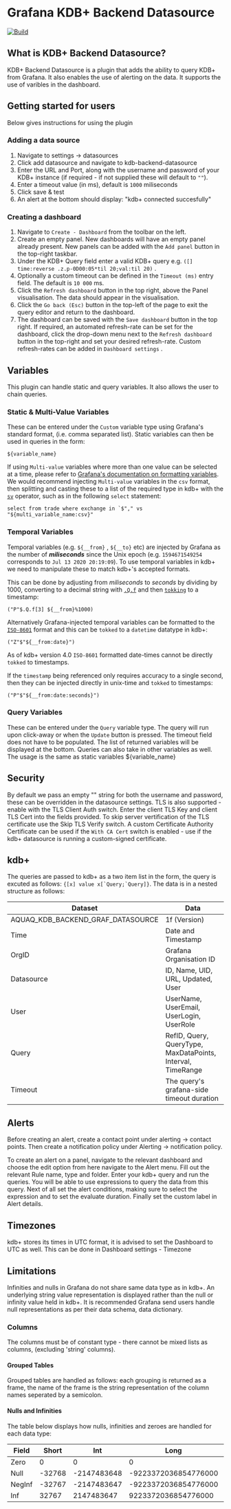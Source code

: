 # Grafana  KDB+ Backend Datasource

[![Build](https://github.com/grafana/grafana-starter-datasource-backend/workflows/CI/badge.svg)](https://github.com/grafana/grafana-datasource-backend/actions?query=workflow%3A%22CI%22)

## What is KDB+ Backend Datasource?

KDB+ Backend Datasource is a plugin that adds the ability to query KDB+ from Grafana. It also enables the use of alerting on the data. It supports the use of varibles in the dashboard.

## Getting started for users

Below gives instructions for using the plugin

### Adding a data source

1. Navigate to settings -> datasources
2. Click add datasource and navigate to kdb-backend-datasource
3. Enter the URL and Port, along with the username and password of your KDB+ instance (if required - if not supplied these will default to `""`).
4. Enter a timeout value (in ms), default is `1000` miliseconds
5. Click save & test
6. An alert at the bottom should display: "kdb+ connected succesfully"

### Creating a dashboard

1. Navigate to `Create - Dashboard` from the toolbar on the left.
2. Create an empty panel. New dashboards will have an empty panel already present. New panels can be added with the `Add panel` button in the top-right taskbar.
3. Under the KDB+ Query field enter a valid KDB+ query e.g. `([] time:reverse .z.p-0D00:05*til 20;val:til 20)` .
4. Optionally a custom timeout can be defined in the `Timeout (ms)` entry field. The default is `10 000` ms.
5. Click the `Refresh dashboard` button in the top right, above the Panel visualisation. The data should appear in the visualisation.
6. Click the `Go back (Esc)` button in the top-left of the page to exit the query editor and return to the dashboard.
7. The dashboard can be saved with the `Save dashboard` button in the top right. If required, an automated refresh-rate can be set for the dashboard, click the drop-down menu next to the `Refresh dashboard` button in the top-right and set your desired refresh-rate. Custom refresh-rates can be added in `Dashboard settings` .

## Variables
This plugin can handle static and query variables. It also allows the user to chain queries.

### Static & Multi-Value Variables
These can be entered under the `Custom` variable type using Grafana's standard format, (i.e. comma separated list). Static variables can then be used in queries in the form: 

`${variable_name}`

If using `Multi-value` variables where more than one value can be selected at a time, please refer to [Grafana's documentation on formatting variables](https://grafana.com/docs/grafana/latest/variables/advanced-variable-format-options). We would recommend injecting `Multi-value` variables in the `csv` format, then splitting and casting these to a list of the required type in kdb+ with the [`sv`](https://code.kx.com/q/ref/sv/) operator, such as in the following `select` statement:

``select from trade where exchange in `$"," vs "${multi_variable_name:csv}"``

### Temporal Variables
Temporal variables (e.g. `${__from}` , `${__to}` etc) are injected by Grafana as the number of ***miliseconds*** since the Unix epoch (e.g. `1594671549254` corresponds to `Jul 13 2020 20:19:09`). To use temporal variables in kdb+ we need to manipulate these to match kdb+'s accepted formats.

This can be done by adjusting from *miliseconds* to *seconds* by dividing by 1000, converting to a decimal string with [`.Q.f`](https://code.kx.com/q/ref/dotq/#qf-format) and then [`tokking`](https://code.kx.com/q/ref/tok/) to a timestamp: 

``("P"$.Q.f[3] ${__from}%1000)``

Alternatively Grafana-injected temporal variables can be formatted to the [`ISO-8601`](https://www.iso.org/iso-8601-date-and-time-format.html) format and this can be `tokked` to a `datetime` datatype in kdb+:

``("Z"$"${__from:date}")``

As of kdb+ version 4.0 `ISO-8601` formatted date-times cannot be directly `tokked` to timestamps.

If the `timestamp` being referenced only requires accuracy to a single second, then they can be injected directly in unix-time and `tokked` to timestamps:

``("P"$"${__from:date:seconds}")``

### Query Variables
These can be entered under the `Query` variable type. The query will run upon click-away or when the `Update` button is pressed. The timeout field does not have to be populated. The list of returned variables will be displayed at the bottom. Queries can also take in other variables as well. The usage is the same as static variables ${variable_name}

## Security
By default we pass an empty "" string for both the username and password, these can be overridden in the datasource settings.
TLS is also supported - enable with the TLS Client Auth switch. Enter the client TLS Key and client TLS Cert into the fields provided. To skip server vertification of the TLS certificate use the Skip TLS Verify switch. A custom Certificate Authority Certificate can be used if the `With CA Cert` switch is enabled - use if the kdb+ datasource is running a custom-signed certificate.

## kdb+
The queries are passed to kdb+ as a two item list in the form, the query is excuted as follows: ``{[x] value x[`Query;`Query]}``.
The data is in a nested structure as follows:

| Dataset                           | Data                                                         |
| --------------------------------- | ------------------------------------------------------------ |
| AQUAQ_KDB_BACKEND_GRAF_DATASOURCE | 1f (Version)                                                 |
| Time                              | Date and Timestamp                                           |
| OrgID                             | Grafana Organisation ID                                      | 
| Datasource                        | ID, Name, UID, URL, Updated, User                            | 
| User                              | UserName, UserEmail, UserLogin, UserRole                     |
| Query                             | RefID, Query, QueryType, MaxDataPoints, Interval, TimeRange  |
| Timeout                           | The query's grafana-side timeout duration                    |

## Alerts
Before creating an alert, create a contact point under alerting -> contact points. Then create a notification policy under Alerting -> notification policy.

To create an alert on a panel, navigate to the relevant dashboard and choose the edit option from here navigate to the Alert menu. Fill out the relevant Rule name, type and folder. Enter your kdb+ query and run the queries. You will be able to use expressions to query the data from this query.
Next of all set the alert conditions, making sure to select the expression and to set the evaluate duration. Finally set the custom label in Alert details.

## Timezones

kdb+ stores its times in UTC format, it is advised to set the Dashboard to UTC as well. This can be done in Dashboard settings - Timezone

## Limitations
Infinities and nulls in Grafana do not share same data type as in kdb+.  An underlying string value representation is displayed rather than the null or infinity value held in kdb+. It is recommended Grafana send users handle null representations as per their data schema, data dictionary.

### Columns
The columns must be of constant type - there cannot be mixed lists as columns, (excluding 'string' columns).

#### Grouped Tables
Grouped tables are handled as follows: each grouping is returned as a frame, the name of the frame is the string representation of the column names seperated by a semicolon.

#### Nulls and Infinities
The table below displays how nulls, infinities and zeroes are handled for each data type:

| Field  | Short  | Int         | Long                 | Chars       | Symbols     | Timestamps  | Times       | Datetimes   | Timespans   | Months      | Dates       | Minutes     | Seconds     |
| ------ | ------ | ----------- | -------------------- | ----------- | ----------- | ----------- | ----------- | ----------- | ----------- | ----------- | ----------- | ----------- | ----------- |
| Zero   | 0      | 0           | 0                    | 0           | 0           | 0           | 0           | 0           | 0           | 0           | 0           | 0           | 0           |
| Null   | -32768 | -2147483648 | -9223372036854776000 | -2147483648 | -2147483648 | -2147483648 | -2147483648 | -2147483648 | -2147483648 | -2147483648 | -2147483648 | -2147483648 | -2147483648 |
| NegInf | -32767 | -2147483647 | -9223372036854776000 | -2147483647 | -2147483647 | -2147483647 | -2147483647 | -2147483647 | -2147483647 | -2147483647 | -2147483647 | -2147483647 | -2147483647 |
| Inf    | 32767  | 2147483647  | 9223372036854776000  | 2147483647  | 2147483647  | 2147483647  | 2147483647  | 2147483647  | 2147483647  | 2147483647  | 2147483647  | 2147483647  | 2147483647  |